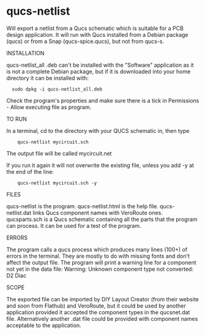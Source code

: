 # qucs-netlist
Will export a netlist from a Qucs schematic which is suitable for a PCB design application. 
It will run with Qucs installed from a Debian package (qucs) or from a Snap (qucs-spice.qucs), but not from qucs-s.

INSTALLATION

qucs-netlist_all .deb can't be installed with the "Software" application as it is not a complete Debian package, but if it is downloaded into your home directory it can be installed with:

      sudo dpkg -i qucs-netlist_all.deb

Check the program's properties and make sure there is a tick in Permissions - Allow executing file as program.


TO RUN

In a terminal, cd to the directory with your QUCS schematic in, then type 

		qucs-netlist mycircuit.sch

The output file will be called mycircuit.net 

If you run it again it will not overwrite the existing file, unless you add -y at the end of the line:

		qucs-netlist mycircuit.sch -y

FILES

qucs-netlist is the program.
qucs-netlist.html is the help file.
qucs-netlist.dat links Qucs component names with VeroRoute ones.
qucsparts.sch is a Qucs schematic containing all the parts that the program can process. It can be used for a test of the program.

ERRORS

The program calls a qucs process which produces many lines (100+) of errors in the terminal. They are mostly to do with missing fonts and don't affect the output file. 
The program will print a warning line for a component not yet in the data file:
  Warning: Unknown component type not converted: D2 Diac

SCOPE

The exported file can be imported by DIY Layout Creator (from their website and soon from Flathub) and VeroRoute, but it could be used by another application provided it accepted the component types in the qucsnet.dat file. Alternatively another .dat file could be provided with component names acceptable to the application.

